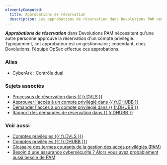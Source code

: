```yaml
---
eleventyComputed:
  title: Approbations de réservation
  description: Les approbations de réservation dans Devolutions PAM nécessitent qu'une autre personne approuve la réservation d'un compte privilégié.
---
```

***Approbations de réservation*** dans Devolutions PAM nécessitent qu'une autre personne approuve la réservation d'un compte privilégié. Typiquement, cet approbateur est un gestionnaire ; cependant, chez Devolutions, l'équipe OpSec effectue ces approbations.

### Alias
* CyberArk : Contrôle dual

### Sujets associés
* [Processus de réservation dans {{ fr.DVLS }}](/pam/server/checkout-process/request-checkout/)
* [Approuver l'accès à un compte privilégié dans {{ fr.DHUBB }}](/pam/hub/privileged-accounts/approve-access-privileged-account/)
* [Demander l'accès à un compte privilégié dans {{ fr.DHUBB }}](/pam/hub/privileged-accounts/request-access-privileged-account/)
* [Rapport des demandes de réservation dans {{ fr.DHUBB }}](/pam/hub/privileged-access-reports/check-out-requests/)

### Voir aussi
* [Comptes privilégiés ({{ fr.DVLS }})](/pam/server/accounts/)
* [Comptes privilégiés ({{ fr.DHUBB }})](/pam/hub/privileged-accounts/)
* [Glossaire des termes courants de la gestion des accès privilégiés (PAM)](https://blog.devolutions.net/2021/01/glossary-of-common-privileged-access-management-pam-terms/)
* [Besoin d'une assurance cybersécurité ? Alors vous avez probablement aussi besoin de PAM](https://blog.devolutions.net/2023/10/need-cybersecurity-insurance-then-you-probably-need-pam-too/)